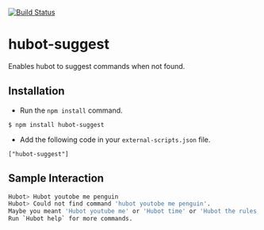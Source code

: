 [![Build Status](https://travis-ci.org/hassaku/hubot-suggest.svg?branch=master)](https://travis-ci.org/hassaku/hubot-suggest)

hubot-suggest
=============

Enables hubot to suggest commands when not found.

## Installation

* Run the `npm install` command.

```
$ npm install hubot-suggest
```

* Add the following code in your `external-scripts.json` file.

```
["hubot-suggest"]
```

## Sample Interaction

```sh
Hubot> Hubot youtobe me penguin
Hubot> Could not find command 'hubot youtobe me penguin'.
Maybe you meant 'Hubot youtube me' or 'Hubot time' or 'Hubot the rules'.
Run `Hubot help` for more commands.
```
